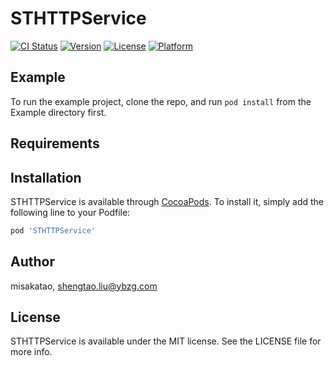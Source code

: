 # STHTTPService

[![CI Status](https://img.shields.io/travis/misakatao/STHTTPService.svg?style=flat)](https://travis-ci.org/misakatao/STHTTPService)
[![Version](https://img.shields.io/cocoapods/v/STHTTPService.svg?style=flat)](https://cocoapods.org/pods/STHTTPService)
[![License](https://img.shields.io/cocoapods/l/STHTTPService.svg?style=flat)](https://cocoapods.org/pods/STHTTPService)
[![Platform](https://img.shields.io/cocoapods/p/STHTTPService.svg?style=flat)](https://cocoapods.org/pods/STHTTPService)

## Example

To run the example project, clone the repo, and run `pod install` from the Example directory first.

## Requirements

## Installation

STHTTPService is available through [CocoaPods](https://cocoapods.org). To install
it, simply add the following line to your Podfile:

```ruby
pod 'STHTTPService'
```

## Author

misakatao, shengtao.liu@ybzg.com

## License

STHTTPService is available under the MIT license. See the LICENSE file for more info.
